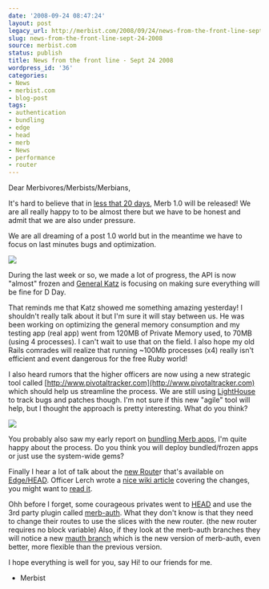 ```yaml
---
date: '2008-09-24 08:47:24'
layout: post
legacy_url: http://merbist.com/2008/09/24/news-from-the-front-line-sept-24-2008/
slug: news-from-the-front-line-sept-24-2008
source: merbist.com
status: publish
title: News from the front line - Sept 24 2008
wordpress_id: '36'
categories:
- News
- merbist.com
- blog-post
tags:
- authentication
- bundling
- edge
- head
- merb
- News
- performance
- router
---
```


Dear Merbivores/Merbists/Merbians,

It's hard to believe that in [less that 20 days](http://merbcamp.com), Merb 1.0 will be released! We are all really happy to to be almost there but we have to be honest and admit that we are also under pressure.

We are all dreaming of a post 1.0 world but in the meantime we have to focus on last minutes bugs and optimization.

[![](http://farm1.static.flickr.com/128/355242291_40cf729cd9_m.jpg)](http://flickr.com/photos/16596714@N00/355242291/)

During the last week or so, we made a lot of progress, the API is now "almost" frozen and [General Katz](http://yehudakatz.com/) is focusing on making sure everything will be fine for D Day.

That reminds me that Katz showed me something amazing yesterday! I shouldn't really talk about it but I'm sure it will stay between us. He was been working on optimizing the general memory consumption and my testing app (real app) went from 120MB of Private Memory used, to 70MB (using 4 processes). I can't wait to use that on the field. I also hope my old Rails comrades will realize that running ~100Mb processes (x4) really isn't efficient and event dangerous for the free Ruby world!

I also heard rumors that the higher officers are now using a new strategic tool called [http://www.pivotaltracker.com](http://www.pivotaltracker.com) which should help us streamline the process. We are still using [LightHouse](http://merb.lighthouseapp.com) to track bugs and patches though. I'm not sure if this new "agile" tool will help, but I thought the approach is pretty interesting. What do you think?

[![](http://farm4.static.flickr.com/3138/2556999427_546c5004f6_m.jpg)](http://flickr.com/photos/celtico/2556999427/)

You probably also saw my early report on [bundling Merb apps](http://merbist.com/2008/09/23/deploying-a-bundled-merb-app-merb-097/), I'm quite happy about the process. Do you think you will deploy bundled/frozen apps or just use the system-wide gems?

[
](http://farm4.static.flickr.com/3097/2884670329_15385e8516.jpg)

Finally I hear a lot of talk about the [new Route](http://github.com/carllerche/merb-core-enterprise-edition/wikis/whats-new-with-the-router)r that's available on [Edge/HEAD](http://github.com/wycats/merb-core/tree/master). Officer Lerch wrote a [nice wiki article](http://github.com/carllerche/merb-core-enterprise-edition/wikis/whats-new-with-the-router) covering the changes, you might want to [read it](http://github.com/carllerche/merb-core-enterprise-edition/wikis/whats-new-with-the-router).

Ohh before I forget, some courageous privates went to [HEAD](http://github.com/wycats/merb-core/tree/master) and use the 3rd party plugin called [merb-auth](http://github.com/hassox/merb-auth/tree/master). What they don't know is that they need to change their routes to use the slices with the new router. (the new router requires no block variable) Also, if they look at the merb-auth branches they will notice a new [mauth branch](http://github.com/hassox/merb-auth/tree/mauth) which is the new version of merb-auth, even better, more flexible than the previous version.

I hope everything is well for you, say Hi! to our friends for me.

- Merbist
